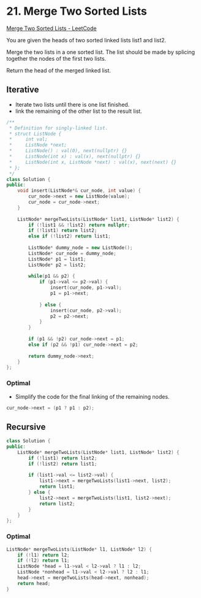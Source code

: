 # 21. Merge Two Sorted Lists
[Merge Two Sorted Lists - LeetCode](https://leetcode.com/problems/merge-two-sorted-lists/)

You are given the heads of two sorted linked lists list1 and list2.

Merge the two lists in a one sorted list. The list should be made by splicing together the nodes of the first two lists.

Return the head of the merged linked list.

## Iterative
- Iterate two lists until there is one list finished.
- link the remaining of the other list to the result list.

```cpp
/**
 * Definition for singly-linked list.
 * struct ListNode {
 *     int val;
 *     ListNode *next;
 *     ListNode() : val(0), next(nullptr) {}
 *     ListNode(int x) : val(x), next(nullptr) {}
 *     ListNode(int x, ListNode *next) : val(x), next(next) {}
 * };
 */
class Solution {
public:
    void insert(ListNode*& cur_node, int value) {
        cur_node->next = new ListNode(value);
        cur_node = cur_node->next;
    }
    
    ListNode* mergeTwoLists(ListNode* list1, ListNode* list2) {
        if (!list1 && !list2) return nullptr;
        if (!list1) return list2;
        else if (!list2) return list1;
        
        ListNode* dummy_node = new ListNode();
        ListNode* cur_node = dummy_node;
        ListNode* p1 = list1;
        ListNode* p2 = list2;
        
        while(p1 && p2) {
            if (p1->val <= p2->val) {
                insert(cur_node, p1->val);
                p1 = p1->next;
                
            } else {
                insert(cur_node, p2->val);
                p2 = p2->next;
            }
        }
        
        if (p1 && !p2) cur_node->next = p1;
        else if (p2 && !p1) cur_node->next = p2;
        
        return dummy_node->next;
    }
};
```

### Optimal
- Simplify the code for the final linking of the remaining nodes.

```cpp
cur_node->next = (p1 ? p1 : p2);
```

## Recursive
```cpp
class Solution {
public:
    ListNode* mergeTwoLists(ListNode* list1, ListNode* list2) {
        if (!list1) return list2;
        if (!list2) return list1;
        
        if (list1->val <= list2->val) {
            list1->next = mergeTwoLists(list1->next, list2);
            return list1;
        } else {
            list2->next = mergeTwoLists(list1, list2->next);
            return list2;
        }
    }
};
```

### Optimal
```cpp
ListNode* mergeTwoLists(ListNode* l1, ListNode* l2) {
    if (!l1) return l2;
    if (!l2) return l1;
    ListNode *head = l1->val < l2->val ? l1 : l2;
    ListNode *nonhead = l1->val < l2->val ? l2 : l1;
    head->next = mergeTwoLists(head->next, nonhead);
    return head;
}
```